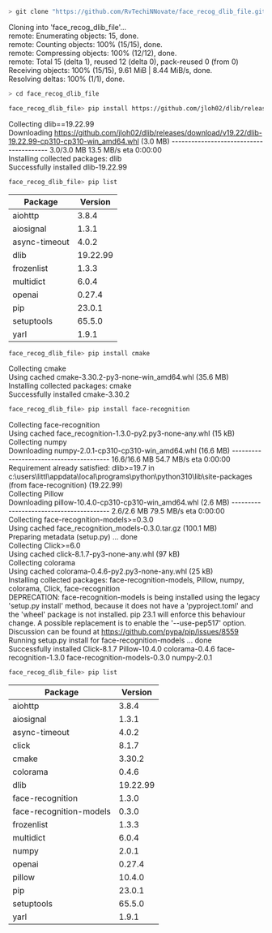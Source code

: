 ```bash
> git clone "https://github.com/RvTechiNNovate/face_recog_dlib_file.git"
```
Cloning into 'face_recog_dlib_file'... <br>
remote: Enumerating objects: 15, done. <br>
remote: Counting objects: 100% (15/15), done. <br>
remote: Compressing objects: 100% (12/12), done. <br>
remote: Total 15 (delta 1), reused 12 (delta 0), pack-reused 0 (from 0) <br>
Receiving objects: 100% (15/15), 9.61 MiB | 8.44 MiB/s, done. <br>
Resolving deltas: 100% (1/1), done. <br>


```bash
> cd face_recog_dlib_file
```


```bash
face_recog_dlib_file> pip install https://github.com/jloh02/dlib/releases/download/v19.22/dlib-19.22.99-cp310-cp310-win_amd64.whl
```
Collecting dlib==19.22.99 <br>
  Downloading https://github.com/jloh02/dlib/releases/download/v19.22/dlib-19.22.99-cp310-cp310-win_amd64.whl (3.0 MB) 
     ---------------------------------------- 3.0/3.0 MB 13.5 MB/s eta 0:00:00 <br>
Installing collected packages: dlib <br>
Successfully installed dlib-19.22.99 <br>


```bash
face_recog_dlib_file> pip list
```
| Package        | Version   |
|----------------|-----------|
|  aiohttp       | 3.8.4     |
|  aiosignal     | 1.3.1     |
|  async-timeout | 4.0.2     |
|  dlib          | 19.22.99  |
|  frozenlist    | 1.3.3     |
|  multidict     | 6.0.4     |
|  openai        | 0.27.4    |
|  pip           | 23.0.1    |
|  setuptools    | 65.5.0    |
|  yarl          | 1.9.1     |


```bash
face_recog_dlib_file> pip install cmake
```
Collecting cmake <br>
  Using cached cmake-3.30.2-py3-none-win_amd64.whl (35.6 MB) <br>
Installing collected packages: cmake <br>
Successfully installed cmake-3.30.2 <br>


```bash
face_recog_dlib_file> pip install face-recognition
```
Collecting face-recognition
<br>   Using cached face_recognition-1.3.0-py2.py3-none-any.whl (15 kB)
<br> Collecting numpy
<br>   Downloading numpy-2.0.1-cp310-cp310-win_amd64.whl (16.6 MB)
    ---------------------------------------- 16.6/16.6 MB 54.7 MB/s eta 0:00:00
<br> Requirement already satisfied: dlib>=19.7 in c:\users\littl\appdata\local\programs\python\python310\lib\site-packages (from face-recognition) (19.22.99)
<br> Collecting Pillow
<br>   Downloading pillow-10.4.0-cp310-cp310-win_amd64.whl (2.6 MB)
    ---------------------------------------- 2.6/2.6 MB 79.5 MB/s eta 0:00:00
<br> Collecting face-recognition-models>=0.3.0
<br>   Using cached face_recognition_models-0.3.0.tar.gz (100.1 MB)
<br>   Preparing metadata (setup.py) ... done
<br> Collecting Click>=6.0
<br>   Using cached click-8.1.7-py3-none-any.whl (97 kB)
<br> Collecting colorama
<br>   Using cached colorama-0.4.6-py2.py3-none-any.whl (25 kB)
<br> Installing collected packages: face-recognition-models, Pillow, numpy, colorama, Click, face-recognition
<br>   DEPRECATION: face-recognition-models is being installed using the legacy 'setup.py install' method, because it does not have a 'pyproject.toml' and the 'wheel' package is not installed. pip 23.1 will enforce this behaviour change. A possible replacement is to enable the '--use-pep517' option. Discussion can be found at https://github.com/pypa/pip/issues/8559
<br>   Running setup.py install for face-recognition-models ... done
<br> Successfully installed Click-8.1.7 Pillow-10.4.0 colorama-0.4.6 face-recognition-1.3.0 face-recognition-models-0.3.0 numpy-2.0.1


```bash
face_recog_dlib_file> pip list
```
|Package                 | Version  |
|----------------------- | ---------|
|aiohttp                 | 3.8.4    |
|aiosignal               | 1.3.1    |
|async-timeout           | 4.0.2    |
|click                   | 8.1.7    |
|cmake                   | 3.30.2   |
|colorama                | 0.4.6    |
|dlib                    | 19.22.99 |
|face-recognition        | 1.3.0    |
|face-recognition-models | 0.3.0    |
|frozenlist              | 1.3.3    |
|multidict               | 6.0.4    |
|numpy                   | 2.0.1    |
|openai                  | 0.27.4   |
|pillow                  | 10.4.0   |
|pip                     | 23.0.1   |
|setuptools              | 65.5.0   |
|yarl                    | 1.9.1    |
